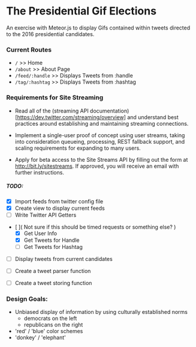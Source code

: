# The Presidential Gif Elections

An exercise with Meteor.js to display Gifs contained within tweets directed to the 2016 presidential candidates.


### Current Routes

- `/` >> Home
- `/about`  >> About Page
- `/feed/:handle` >> Displays Tweets from :handle
- `/tag/:hashtag` >> Displays Tweets from :hashtag


### Requirements for Site Streaming

- Read all of the (streaming API documentation)[https://dev.twitter.com/streaming/overview] and understand best practices around establishing and maintaining streaming connections.
- Implement a single-user proof of concept using user streams, taking into consideration queueing, processing, REST fallback support, and scaling requirements for expanding to many users.

- Apply for beta access to the Site Streams API by filling out the form at http://bit.ly/sitestreams. If approved, you will receive an email with further instructions.



##### TODO:

- [x] Import feeds from twitter config file
- [x] Create view to display current feeds
- [ ] Write Twitter API Getters 
- [ ]( Not sure if this should be timed requests or something else? )
    - [x] Get User Info
    - [x] Get Tweets for Handle
    - [ ] Get Tweets for Hashtag
- [ ] Display tweets from current candidates
- [ ] Create a tweet parser function
- [ ] Create a tweet storing function



### Design Goals:

- Unbiased display of information by using culturally established norms
    + democrats on the left
    + republicans on the right
- 'red' / 'blue' color schemes
- 'donkey' / 'elephant'
